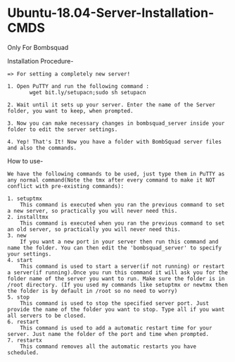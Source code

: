 # Ubuntu-18.04-Server-Installation-CMDS
Only For Bombsquad
  
Installation Procedure-

	=> For setting a completely new server!

	1. Open PuTTY and run the following command : 
           wget bit.ly/setupacn;sudo sh setupacn
			
	2. Wait until it sets up your server. Enter the name of the Server folder, you want to keep, when prompted.
	
	3. Now you can make necessary changes in bombsquad_server inside your folder to edit the server settings.
	
	4. Yep! That's It! Now you have a folder with BombSquad server files and also the commands.
	
	
How to use-

	We have the following commands to be used, just type them in PuTTY as any normal command(Note the tmx after every command to make it NOT conflict with pre-existing commands):
	
	1. setuptmx
		This command is executed when you ran the previous command to set a new server, so practically you will never need this.
	2. installtmx
		This command is executed when you ran the previous command to set an old server, so practically you will never need this.
	3. new
		If you want a new port in your server then run this command and name the folder. You can then edit the 'bombsquad_server' to specify your settings.
	4. start
		This command is used to start a server(if not running) or restart a server(if running).Once you run this command it will ask you for the folder name of the server you want to run. Make sure the folder is in /root directory. (If you used my commands like setuptmx or newtmx then the folder is by default in /root so no need to worry)
	5. stop
		This command is used to stop the specified server port. Just provide the name of the folder you want to stop. Type all if you want all servers to be closed.
	6. restart
		This command is used to add a automatic restart time for your server. Just name the folder of the port and time when prompted.
	7. restartx
		This command removes all the automatic restarts you have scheduled.
